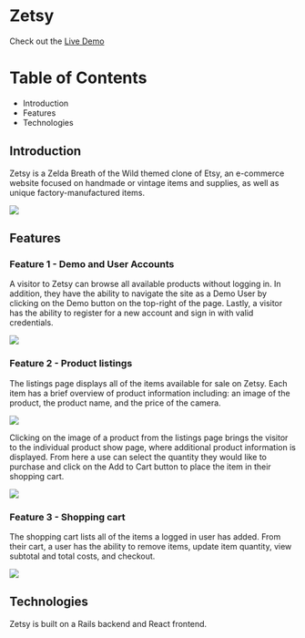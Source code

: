 # Zetsy

Check out the [Live Demo](http://zetsy.herokuapp.com/)
# Table of Contents

* Introduction
* Features
* Technologies


## Introduction

Zetsy is a Zelda Breath of the Wild themed clone of Etsy, an e-commerce website focused on handmade or vintage items and supplies, as well as unique factory-manufactured items.

![](/Users/Ken/Desktop/a:A/full_stack_project/etsy_clone/readme_screenshots/zetsy-home.png)

## Features
### Feature 1 - Demo and User Accounts
A visitor to Zetsy can browse all available products without logging in. In addition, they have the ability to navigate the site as a Demo User by clicking on the Demo button on the top-right of the page. Lastly, a visitor has the ability to register for a new account and sign in with valid credentials.

![](/Users/Ken/Desktop/a:A/full_stack_project/etsy_clone/readme_screenshots/zetsy-users.png)

### Feature 2 - Product listings
The listings page displays all of the items available for sale on Zetsy. Each item has a brief overview of product information including: an image of the product, the product name, and the price of the camera.

![](/Users/Ken/Desktop/a:A/full_stack_project/etsy_clone/readme_screenshots/zetsy-listings.png)

Clicking on the image of a product from the listings page brings the visitor to the individual product show page, where additional product information is displayed. From here a use can select the quantity they would like to purchase and click on the Add to Cart button to place the item in their shopping cart.

![](/Users/Ken/Desktop/a:A/full_stack_project/etsy_clone/readme_screenshots/zetsy-single-product.png)

### Feature 3 - Shopping cart
The shopping cart lists all of the items a logged in user has added. From their cart, a user has the ability to remove items, update item quantity, view subtotal and total costs, and checkout.

![](/Users/Ken/Desktop/a:A/full_stack_project/etsy_clone/readme_screenshots/zetsy-cart.png)

## Technologies
Zetsy is built on a Rails backend and React frontend.
